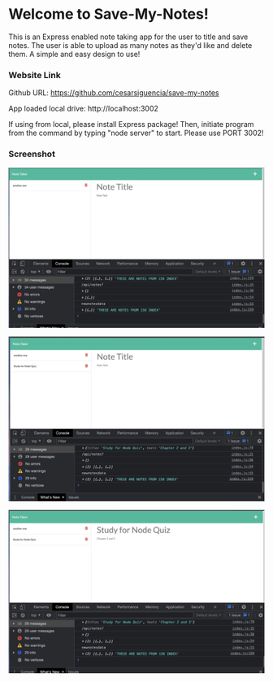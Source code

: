 # Welcome to Save-My-Notes! 

This is an Express enabled note taking app for the user to title and save notes. The user is able to upload as many notes as they'd like and delete them. A simple and easy design to use!



### Website Link
Github URL: https://github.com/cesarsiguencia/save-my-notes

App loaded local drive: http://localhost:3002

If using from local, please install Express package! Then, initiate program from the command by typing "node server" to start.
Please use PORT 3002!

### Screenshot
![Screenshot 1](screenshots/screenshot1.jpeg)

![Screenshot 2](screenshots/screenshot2.jpeg)

![Screenshot 3](screenshots/screenshot3.jpeg)
